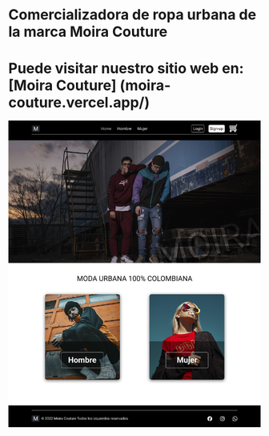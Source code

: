 # Comercializadora de ropa urbana de la marca Moira Couture
# Puede visitar nuestro sitio web en: [Moira Couture] (moira-couture.vercel.app/)
![](./public/home.jpg)

